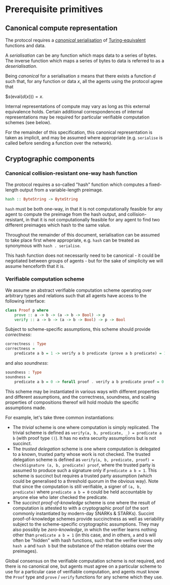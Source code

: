 # Prerequisite primitives

## Canonical compute representation

The protocol requires a [*canonical* serialisation](../glossary.md#canonical-serialization) of [Turing-equivalent](../glossary.md#turing-complete) functions and data.

A *serialisation* can be any function which maps data to a series of bytes. The inverse function which maps a series of bytes to data is referred to as a *deserialisation*.

Being *canonical* for a serialisation $s$ means that there exists a function $d$
such that, for any function or data $x$, all the agents using the protocol agree that

$$s(\mathsf{eval}(d(x))) = x.$


<!--  This is rather important I'd say.
What if it's mention earlier.
 -->

Internal representations of compute may vary as long as this external equivalence holds. Certain additional correspondences of internal representations may be required for particular verifiable computation schemes (see below).

For the remainder of this specification, this canonical representation is taken as implicit, and may be assumed where appropriate (e.g. `serialise` is called before sending a function over the network).

## Cryptographic components

### Canonical collision-resistant one-way hash function

The protocol requires a so-called "hash" function which computes a fixed-length output from a variable-length preimage.

```haskell
hash :: ByteString -> ByteString
```

`hash` must be both one-way, in that it is not computationally feasible for any agent to compute the preimage from the hash output, and collision-resistant, in that it is not computationally feasible for any agent to find two different preimages which hash to the same value.

Throughout the remainder of this document, serialisation can be assumed to take place first where appropriate, e.g. `hash` can be treated as synonymous with `hash . serialise`.

This hash function does not necessarily need to be canonical - it could be negotiated between groups of agents - but for the sake of simplicity we will assume henceforth that it is.

### Verifiable computation scheme

We assume an abstract verifiable computation scheme operating over arbitrary types and relations such that all agents have access to the following interface:

```haskell
class Proof p where
    prove :: a -> b -> (a -> b -> Bool) -> p
    verify :: a -> b -> (a -> b -> Bool) -> p -> Bool
```

Subject to scheme-specific assumptions, this scheme should provide _correctness_:

```haskell
correctness : Type
correctness =
    predicate a b = 1 -> verify a b predicate (prove a b predicate) = 1
```

and also _soundness_:

```haskell
soundness : Type
soundness =
    predicate a b = 0 -> forall proof . verify a b predicate proof = 0
```

This scheme may be instantiated in various ways with different properties and different assumptions, and the correctness, soundness, and scaling properties of compositions thereof will hold modulo the specific assumptions made.

For example, let's take three common instantiations:

- The _trivial_ scheme is one where computation is simply replicated. The trivial scheme is defined as `verify(a, b, predicate, _) = predicate a b` (with proof type `()`). It has no extra security assumptions but is not succinct.
- The _trusted delegation_ scheme is one where computation is delegated to a known, trusted party whose work is not checked. The trusted delegation scheme is defined as `verify(a, b, predicate, proof) = checkSignature (a, b, predicate) proof`, where the trusted party is assumed to produce such a signature only if `predicate a b = 1`. This scheme is succinct but requires a trusted party assumption (which could be generalised to a threshold quorum in the obvious way). Note that since the computation is still verifiable, a signer of `(a, b, predicate)` where `predicate a b = 0` could be held accountable by anyone else who later checked the predicate.
- The _succinct proof-of-knowledge_ scheme is one where the result of computation is attested to with a cryptographic proof (of the sort commonly instantiated by modern-day SNARKs & STARKs). Succint proof-of-knowledge schemes provide succinctness as well as veriability subject to the scheme-specific cryptographic assumptions. They may also possibly be _zero-knowledge_, in which the verifier learns nothing other than `predicate a b = 1` (in this case, and in others, `a` and `b` will often be "hidden" with hash functions, such that the verifier knows only `hash a` and `hash b` but the substance of the relation obtains over the preimages).

Global consensus on the verifiable computation scheme is not required, and there is no canonical one, but agents must agree on a particular scheme to use for a particular case of verifiable computation, and agents must know the `Proof` type and `prove` / `verify` functions for any scheme which they use.

```
```
